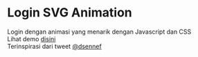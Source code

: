 # Login SVG Animation

Login dengan animasi yang menarik dengan Javascript dan CSS </br>
Lihat demo <a href="https://angaihimitsu.github.io">disini</a> </br>
Terinspirasi dari tweet <a href="https://twitter.com/dsenneff/status/965393299614859265">@dsennef</a>
